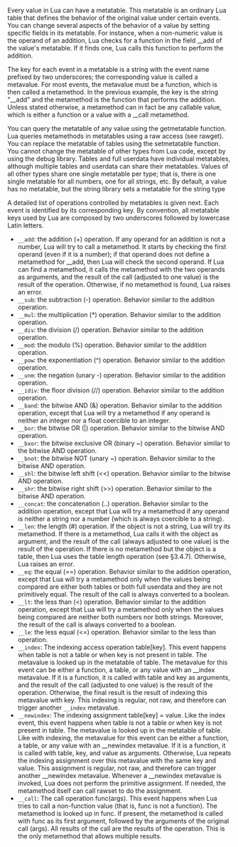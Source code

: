  Every value in Lua can have a metatable. This metatable is an ordinary Lua table
 that defines the behavior of the original value under certain events. You can
 change several aspects of the behavior of a value by setting specific fields
 in its metatable. For instance, when a non-numeric value is the operand of an
 addition, Lua checks for a function in the field __add of the value's metatable.
 If it finds one, Lua calls this function to perform the addition.

The key for each event in a metatable is a string with the event name prefixed
by two underscores; the corresponding value is called a metavalue. For most
events, the metavalue must be a function, which is then called a metamethod.
In the previous example, the key is the string "__add" and the metamethod is
the function that performs the addition. Unless stated otherwise, a metamethod
can in fact be any callable value, which is either a function or a value with
a __call metamethod.

You can query the metatable of any value using the getmetatable function.
Lua queries metamethods in metatables using a raw access (see rawget). You can
replace the metatable of tables using the setmetatable function. You cannot
change the metatable of other types from Lua code, except by using the debug
library. Tables and full userdata have individual metatables, although multiple
tables and userdata can share their metatables. Values of all other types share
one single metatable per type; that is, there is one single metatable for all
numbers, one for all strings, etc. By default, a value has no metatable, but
the string library sets a metatable for the string type

A detailed list of operations controlled by metatables is given next. Each event
is identified by its corresponding key. By convention, all metatable keys used
by Lua are composed by two underscores followed by lowercase Latin letters.

- `__add`: the addition (+) operation. If any operand for an addition is not a
    number, Lua will try to call a metamethod. It starts by checking the first
    operand (even if it is a number); if that operand does not define a
    metamethod for __add, then Lua will check the second operand. If Lua can
    find a metamethod, it calls the metamethod with the two operands as arguments,
    and the result of the call (adjusted to one value) is the result of the
    operation. Otherwise, if no metamethod is found, Lua raises an error.
- `__sub`: the subtraction (-) operation. Behavior similar to the addition operation.
- `__mul`: the multiplication (*) operation. Behavior similar to the addition operation.
- `__div`: the division (/) operation. Behavior similar to the addition operation.
- `__mod`: the modulo (%) operation. Behavior similar to the addition operation.
- `__pow`: the exponentiation (^) operation. Behavior similar to the addition operation.
- `__unm`: the negation (unary -) operation. Behavior similar to the addition operation.
- `__idiv`: the floor division (//) operation. Behavior similar to the addition operation.
- `__band`: the bitwise AND (&) operation. Behavior similar to the addition
    operation, except that Lua will try a metamethod if any operand is neither
    an integer nor a float coercible to an integer.
- `__bor`: the bitwise OR (|) operation. Behavior similar to the bitwise AND
    operation.
- `__bxor`: the bitwise exclusive OR (binary ~) operation. Behavior similar to
    the bitwise AND operation.
- `__bnot`: the bitwise NOT (unary ~) operation. Behavior similar to the
    bitwise AND operation.
- `__shl`: the bitwise left shift (<<) operation. Behavior similar to the
    bitwise AND operation.
- `__shr`: the bitwise right shift (>>) operation. Behavior similar to the
    bitwise AND operation.
- `__concat`: the concatenation (..) operation. Behavior similar to the addition
    operation, except that Lua will try a metamethod if any operand is neither
    a string nor a number (which is always coercible to a string).
- `__len`: the length (#) operation. If the object is not a string, Lua will
    try its metamethod. If there is a metamethod, Lua calls it with the object
    as argument, and the result of the call (always adjusted to one value) is
    the result of the operation. If there is no metamethod but the object is a
    table, then Lua uses the table length operation (see §3.4.7). Otherwise,
    Lua raises an error.
- `__eq`: the equal (==) operation. Behavior similar to the addition operation,
    except that Lua will try a metamethod only when the values being compared
    are either both tables or both full userdata and they are not primitively
    equal. The result of the call is always converted to a boolean.
- `__lt`: the less than (<) operation. Behavior similar to the addition
    operation, except that Lua will try a metamethod only when the values being
    compared are neither both numbers nor both strings. Moreover, the result of
    the call is always converted to a boolean.
- `__le`: the less equal (<=) operation. Behavior similar to the less than operation.
- `__index`: The indexing access operation table[key]. This event happens when
    table is not a table or when key is not present in table. The metavalue is
    looked up in the metatable of table. The metavalue for this event can be
    either a function, a table, or any value with an __index metavalue. If it
    is a function, it is called with table and key as arguments, and the result
    of the call (adjusted to one value) is the result of the operation.
    Otherwise, the final result is the result of indexing this metavalue with
    key. This indexing is regular, not raw, and therefore can trigger another
    `__index` metavalue.
- `__newindex`: The indexing assignment table[key] = value. Like the index event,
    this event happens when table is not a table or when key is not present in
    table. The metavalue is looked up in the metatable of table. Like with
    indexing, the metavalue for this event can be either a function, a table,
    or any value with an __newindex metavalue. If it is a function, it is
    called with table, key, and value as arguments. Otherwise, Lua repeats the
    indexing assignment over this metavalue with the same key and value. This
    assignment is regular, not raw, and therefore can trigger another __newindex
    metavalue. Whenever a __newindex metavalue is invoked, Lua does not perform
    the primitive assignment. If needed, the metamethod itself can call rawset
    to do the assignment.
- `__call`: The call operation func(args). This event happens when Lua tries to
    call a non-function value (that is, func is not a function). The metamethod is
    looked up in func. If present, the metamethod is called with func as its first
    argument, followed by the arguments of the original call (args). All results of
    the call are the results of the operation. This is the only metamethod that
    allows multiple results.
